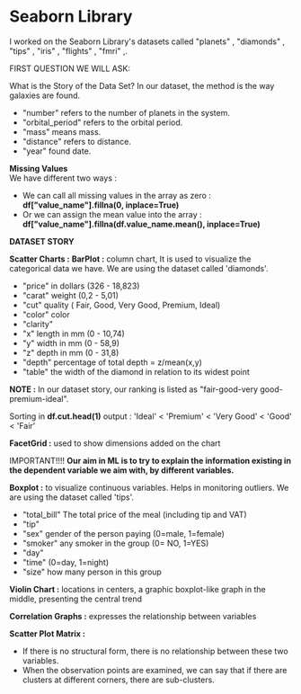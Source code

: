 # Seaborn Library
 
I worked on the Seaborn Library's datasets called "planets" , "diamonds" , "tips" , "iris" , "flights" , "fmri" ,.

FIRST QUESTION WE WILL ASK:

What is the Story of the Data Set? In our dataset, the method is the way galaxies are found.
- "number" refers to the number of planets in the system.
- "orbital_period" refers to the orbital period.
- "mass" means mass.
- "distance" refers to distance.
- "year" found date.

**Missing Values**  
We have different two ways :

- We can call all missing values ​​in the array as zero : **df["value_name"].fillna(0, inplace=True)**
- Or we can assign the mean value into the array : **df["value_name"].fillna(df.value_name.mean(), inplace=True)**

**DATASET STORY**

**Scatter Charts :**
**BarPlot :** column chart, It is used to visualize the categorical data we have. We are using the dataset called 'diamonds'. 
- "price" in dollars (326 - 18,823)
- "carat" weight (0,2 - 5,01)
- "cut" quality ( Fair, Good, Very Good, Premium, Ideal)
- "color" color 
- "clarity" 
- "x" length in mm (0 - 10,74)
- "y" width in mm (0 - 58,9)
- "z" depth in mm (0 - 31,8)
- "depth" percentage of total depth = z/mean(x,y)
- "table" the width of the diamond in relation to its widest point


**NOTE :** In our dataset story, our ranking is listed as "fair-good-very good-premium-ideal". 

Sorting in **df.cut.head(1)** output : 'Ideal' < 'Premium' < 'Very Good' < 'Good' < 'Fair'  



**FacetGrid :** used to show dimensions added on the chart


IMPORTANT!!!!
**Our aim in ML is to try to explain the information existing in the dependent variable we aim with, by different variables.**

**Boxplot :** to visualize continuous variables. Helps in monitoring outliers. We are using the dataset called 'tips'. 
- "total_bill" The total price of the meal (including tip and VAT)
- "tip"
- "sex" gender of the person paying  (0=male, 1=female)
- "smoker" any smoker in the group (0= NO, 1=YES)
- "day" 
- "time" (0=day, 1=night)
- "size" how many person in this group



**Violin Chart :** locations in centers, a graphic boxplot-like graph in the middle, presenting the central trend


**Correlation Graphs :** expresses the relationship between variables


**Scatter Plot Matrix :**
- If there is no structural form, there is no relationship between these two variables.
- When the observation points are examined, we can say that if there are clusters at different corners, there are sub-clusters.

